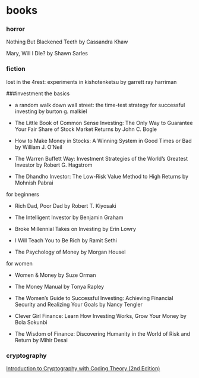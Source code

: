 # books

### horror
Nothing But Blackened Teeth by Cassandra Khaw

Mary, Will I Die? by Shawn Sarles

### fiction
lost in the 4rest: experiments in kishotenketsu by garrett ray harriman

###investment
the basics

* a random walk down wall street: the time-test strategy for successful investing by burton g. malkiel

* The Little Book of Common Sense Investing: The Only Way to Guarantee Your Fair Share of Stock Market Returns by John C. Bogle

* How to Make Money in Stocks: A Winning System in Good Times or Bad by William J. O’Neil

* The Warren Buffett Way: Investment Strategies of the World’s Greatest Investor by Robert G. Hagstrom

* The Dhandho Investor: The Low-Risk Value Method to High Returns by Mohnish Pabrai

for beginners

* Rich Dad, Poor Dad by Robert T. Kiyosaki

* The Intelligent Investor by Benjamin Graham

* Broke Millennial Takes on Investing by Erin Lowry

* I Will Teach You to Be Rich by Ramit Sethi

* The Psychology of Money by Morgan Housel

for women

* Women & Money by Suze Orman

* The Money Manual by Tonya Rapley

* The Women’s Guide to Successful Investing: Achieving Financial Security and Realizing Your Goals by Nancy Tengler

* Clever Girl Finance: Learn How Investing Works, Grow Your Money by Bola Sokunbi

* The Wisdom of Finance: Discovering Humanity in the World of Risk and Return by Mihir Desai

### cryptography
[Introduction to Cryptography with Coding Theory (2nd Edition)](https://github.com/UndefinedMuki/books/blob/master/cryptography/Introduction%20to%20Cryptography%20with%20Coding%20Theory%20(2nd%20Edition).pdf)
